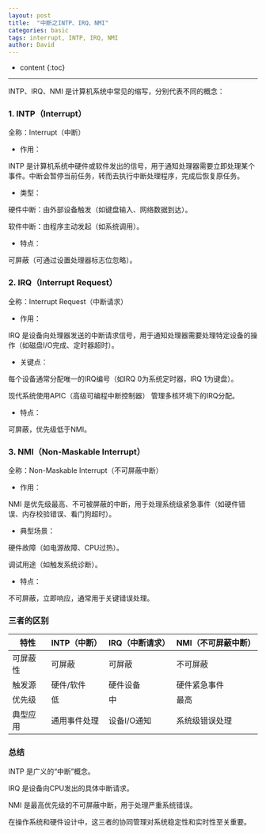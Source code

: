 ```yaml
---
layout: post
title:  "中断之INTP、IRQ、NMI"
categories: basic
tags: interrupt, INTP, IRQ, NMI
author: David
---
```


* content
{:toc}

---
INTP、IRQ、NMI 是计算机系统中常见的缩写，分别代表不同的概念：

### 1. INTP（Interrupt）

全称：Interrupt（中断）

* 作用：

INTP 是计算机系统中硬件或软件发出的信号，用于通知处理器需要立即处理某个事件。中断会暂停当前任务，转而去执行中断处理程序，完成后恢复原任务。

* 类型：

硬件中断：由外部设备触发（如键盘输入、网络数据到达）。

软件中断：由程序主动发起（如系统调用）。

* 特点：

可屏蔽（可通过设置处理器标志位忽略）。

### 2. IRQ（Interrupt Request）

全称：Interrupt Request（中断请求）

* 作用：

IRQ 是设备向处理器发送的中断请求信号，用于通知处理器需要处理特定设备的操作（如磁盘I/O完成、定时器超时）。

* 关键点：

每个设备通常分配唯一的IRQ编号（如IRQ 0为系统定时器，IRQ 1为键盘）。

现代系统使用APIC（高级可编程中断控制器） 管理多核环境下的IRQ分配。

* 特点：

可屏蔽，优先级低于NMI。

### 3. NMI（Non-Maskable Interrupt）

全称：Non-Maskable Interrupt（不可屏蔽中断）

* 作用：

NMI 是优先级最高、不可被屏蔽的中断，用于处理系统级紧急事件（如硬件错误、内存校验错误、看门狗超时）。

* 典型场景：

硬件故障（如电源故障、CPU过热）。

调试用途（如触发系统诊断）。

* 特点：

不可屏蔽，立即响应，通常用于关键错误处理。

### 三者的区别

| 特性 | INTP（中断） | IRQ（中断请求） | NMI（不可屏蔽中断）|
| --- | --- | --- | --- |
| 可屏蔽性 |可屏蔽 | 可屏蔽 |不可屏蔽 |
| 触发源 | 硬件/软件 | 硬件设备 | 硬件紧急事件 |
| 优先级 | 低 | 中 | 最高 |
| 典型应用 | 通用事件处理 | 设备I/O通知 | 系统级错误处理 |

### 总结

INTP 是广义的“中断”概念。

IRQ 是设备向CPU发出的具体中断请求。

NMI 是最高优先级的不可屏蔽中断，用于处理严重系统错误。

在操作系统和硬件设计中，这三者的协同管理对系统稳定性和实时性至关重要。